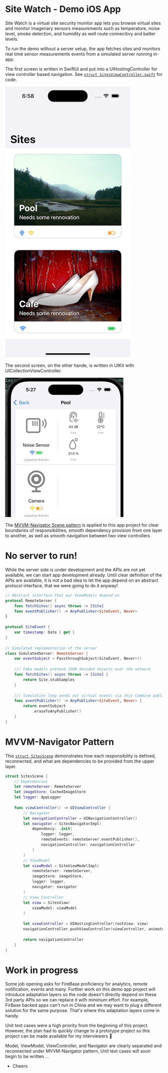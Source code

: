 # Site Watch - Demo iOS App

Site Watch is a virtual site security monitor app lets you browse virtual 
sites and monitor imagenary sensors measurements such as temperature, noise 
level, smoke detection, and humidity as well route connecitivy and batter 
levels.

To run the demo without a server setup, the app fetches sites and monitors
real time sensor measurements events from a simulated server running in-app.

The first screen is written in SwiftUI and put into a UIHostingController for
view controller based navigation. See [`struct SitesViewController.swift`](SiteWatch/SitesScene/SitesViewController.swift) for code.

![SitesScene](README.images/SitesScene.png)

The second screen, on the other hande, is written in UIKit with UICollectionViewController.

![SiteDetailScene](README.images/SiteDetailScene.gif)

The [MVVM-Navigator Scene pattern](https://github.com/simonkim/lorenpicsumapp) is applied to this app project for clear boundaries of responsibilities, smooth dependency provision from one layer to another, as well as smooth navigation between two view controllers


# No server to run!
While the server side is under development and the APIs are not yet available, we can start app development already. Until clear definition of the APIs are available, it is not a bad idea to let the app depend on an abstract protocol interface, that we were going to do it anyway!

```swift
// Abstract interface that our ViewModels depend on
protocol RemoteServer {
    func fetchSites() async throws -> [Site]
    func eventPublisher() -> AnyPublisher<SiteEvent, Never>
}

protocol SiteEvent {
    var timestamp: Date { get }
}

// Simulated implementation of the server
class SimulatedServer: RemoteServer {
    var eventSubject = PassthroughSubject<SiteEvent, Never>()
    
    /// Fake models pretend JSON decoded objects over the network
    func fetchSites() async throws -> [Site] {
        return Site.stubSamples     
    }
    
    /// Simulation loop sends out virtual events via this Combine publisher
    func eventPublisher() -> AnyPublisher<SiteEvent, Never> {
        return eventSubject
            .eraseToAnyPublisher()
    }
}

```

# MVVM-Navigator Pattern

This [`struct SitesScene`](SiteWatch/SitesScene/SitesScene.swift) demonstrates how each responsibility is defined, reconnected, and what are dependencies to be provided from the upper layer.

```swift
struct SitesScene {
    // Dependencies
    let remoteServer: RemoteServer
    let imageStore: CachedImageStore
    let logger: AppLogger
    
    func viewController() -> UIViewController {
        // Navigator
        let navigationController = UINavigationController()
        let navigator = SitesNavigatorImpl(
            dependency: .init(
                logger: logger,
                remoteEvents: remoteServer.eventPublisher(),
                navigationController: navigationController
            )
        )
        // ViewModel
        let viewModel = SiteViewModelImpl(
            remoteServer: remoteServer,
            imageStore: imageStore,
            logger: logger,
            navigator: navigator
        )
        // View Controller
        let view = SitesView(
            viewModel: viewModel
        )
        
        let viewController = UIHostingController(rootView: view)
        navigationController.pushViewController(viewController, animated: false)
        
        return navigationController
    }
}
```

# Work in progress

Some job opening asks for FireBase proficiency for analytics, remote notification, events and many. Further work on this demo app project will introduce adaptation layers so the code
doesn't directly depend on these 3rd party APIs so we can replace it with minimum effort. For example, FirBase backed apps can't run in China and we may want to plug a different solution for the same purpose. That's where this adaptation layers come in handy.

Unit test cases were a high priority from the beginning of this project. However, the plan had to quickly change to a prototype project so this project can be made available for my interviewers 🤪

Model, ViewModel, ViewController, and Navigator are clearly separated and reconnected under MVVM-Navigator pattern, Unit test cases will soon begin to be written ...

- Cheers


